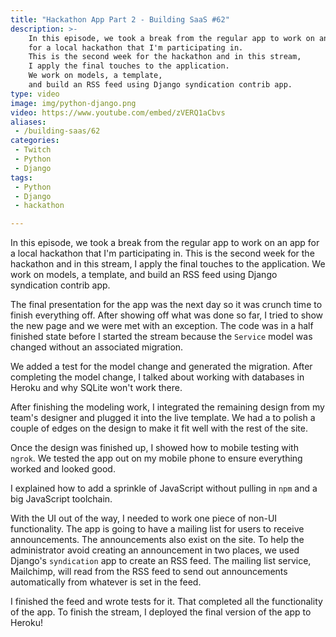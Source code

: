```yaml
---
title: "Hackathon App Part 2 - Building SaaS #62"
description: >-
    In this episode, we took a break from the regular app to work on an app
    for a local hackathon that I'm participating in.
    This is the second week for the hackathon and in this stream,
    I apply the final touches to the application.
    We work on models, a template,
    and build an RSS feed using Django syndication contrib app.
type: video
image: img/python-django.png
video: https://www.youtube.com/embed/zVERQ1aCbvs
aliases:
 - /building-saas/62
categories:
 - Twitch
 - Python
 - Django
tags:
 - Python
 - Django
 - hackathon

---
```


In this episode, we took a break from the regular app to work on an app
for a local hackathon that I'm participating in.
This is the second week for the hackathon and in this stream,
I apply the final touches to the application.
We work on models, a template,
and build an RSS feed using Django syndication contrib app.

The final presentation for the app was the next day
so it was crunch time to finish everything off.
After showing off what was done so far,
I tried to show the new page
and we were met with an exception.
The code was in a half finished state
before I started the stream
because the `Service` model was changed
without an associated migration.

We added a test for the model change
and generated the migration.
After completing the model change,
I talked about working with databases
in Heroku
and why SQLite won't work there.

After finishing the modeling work,
I integrated the remaining design
from my team's designer
and plugged it into the live template.
We had a to polish a couple of edges
on the design to make it fit well
with the rest of the site.

Once the design was finished up,
I showed how to mobile testing with `ngrok`.
We tested the app out on my mobile phone
to ensure everything worked
and looked good.

I explained how to add a sprinkle
of JavaScript
without pulling in `npm`
and a big JavaScript toolchain.

With the UI out of the way,
I needed to work one piece
of non-UI functionality.
The app is going
to have a mailing list
for users to receive announcements.
The announcements also exist
on the site.
To help the administrator avoid creating an announcement
in two places,
we used Django's `syndication` app
to create an RSS feed.
The mailing list service, Mailchimp,
will read from the RSS feed
to send out announcements automatically
from whatever is set in the feed.

I finished the feed
and wrote tests for it.
That completed all the functionality
of the app.
To finish the stream,
I deployed the final version
of the app to Heroku!

